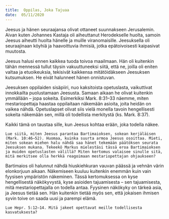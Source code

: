 ```yaml
---
title:  Oppilas, Joka Tajuaa
date:  05/11/2020
---
```


Jeesus ja hänen seuraajansa olivat ottaneet suunnakseen Jerusalemin. Aivan kuten Johannes Kastaja oli aiheuttanut Herodekselle huolta, samoin Jeesus aiheutti huolta hänelle ja muille viranomaisille. Jeesuksella oli seuraajinaan köyhiä ja haavoittuvia ihmisiä, jotka epätoivoisesti kaipasivat muutosta.

Jeesus halusi ennen kaikkea tuoda toivoa maailmaan. Hän oli kuitenkin tähän mennessä tullut täysin vakuuttuneeksi siitä, että ne, joilla oli eniten valtaa ja etuoikeuksia, tekisivät kaikkensa mitätöidäkseen Jeesuksen kutsumuksen. He eivät halunneet hänen onnistuvan.

Jeesuksen oppilaiden sisäpiiri, nuo kaksitoista opetuslasta, vaikuttivat innokkailta puolustamaan Jeesusta. Samaan aikaan he olivat kuitenkin ymmällään – jopa sokeita. Esimerkiksi Mark. 8:31–33 näemme, miten mestariopettaja haastaa oppilaitaan näkemään asioita, joita heidän on vaikea nähdä. Opetuslapset olivat siis vielä monella tavoin hengellisesti sokeita näkemään sen, millä oli todellista merkitystä (ks. Mark. 8:37).

Kaikki tämä on taustaa sille, kun Jeesus kohtaa erään, joka todella näkee.

`Lue siitä, miten Jeesus parantaa Bartimaioksen, sokean kerjäläisen (Mark. 10:46–52). Huomaa, kuinka suurta armoa Jeesus osoittaa. Mieti, miten sokean miehen halu nähdä saa hänet tekemään päätöksen seurata Jeesuksen mukana. Tekeekö Markus mielestäsi tässä eroa Bartimaioksen ja muiden opetuslasten välillä? Miten kertomus valaisee sinulle sitä, mitä merkitsee olla herkkä reagoimaan mestariopettajan ohjaukseen?`

Bartimaios oli halunnut nähdä hiuskiehkuran vauvan päässä ja vehnän värin elonkorjuun aikaan. Näkemiseen kuuluu kuitenkin enemmän kuin vain fyysisen ympäristön näkeminen. Tässä kertomuksessa on kyse hengellisestä näkökyvystä, kyse asioiden tajuamisesta – sen tajuamisesta, mitä mestariopettajalla on todella antaa. Fyysinen näkökyky on tärkeä asia, ja Jeesus tietää sen. Hän kuitenkin tietää myös sen, että jokaisen ihmisen syvin toive on saada uusi ja parempi elämä.

`Lue Hepr. 5:12–14. Mitä jakeet opettavat meille todellisesta kasvatuksesta?`